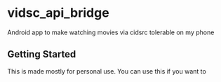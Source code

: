 # vidsc_api_bridge

Android app to make watching movies via cidsrc tolerable on my phone

## Getting Started

This is made mostly for personal use. You can use this if you want to
